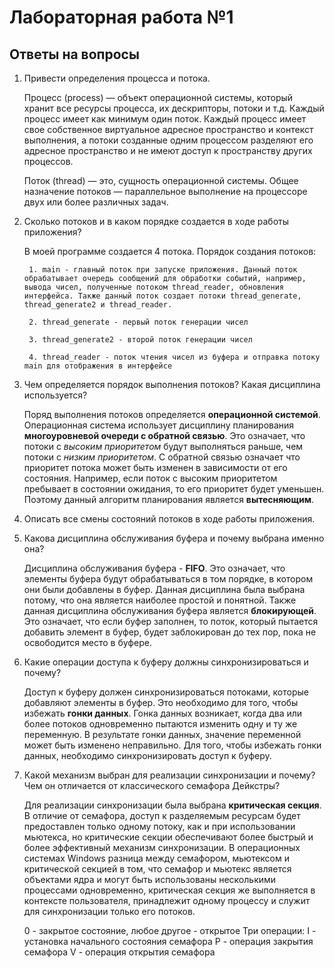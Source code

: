 # Лабораторная работа №1

## Ответы на вопросы

1. Привести определения процесса и потока.

    Процесс (process) — объект операционной системы, который хранит все ресурсы процесса, их дескрипторы, потоки и т.д. Каждый процесс имеет как минимум один поток. Каждый процесс имеет свое собственное виртуальное адресное пространство и контекст выполнения, а потоки созданные одним процессом разделяют его адресное пространство и не имеют доступ к пространству других процессов.

    Поток (thread) — это, сущность операционной системы. Общее назначение потоков — параллельное выполнение на процессоре двух или более различных задач.

2. Сколько потоков и в каком порядке создается в ходе работы приложения?

    В моей программе создается 4 потока. Порядок создания потоков:

        1. main - главный поток при запуске приложения. Данный поток обрабатывает очередь сообщений для обработки событий, например, вывода чисел, полученные потоком thread_reader, обновления интерфейса. Также данный поток создает потоки thread_generate, thread_generate2 и thread_reader.

        2. thread_generate - первый поток генерации чисел

        3. thread_generate2 - второй поток генерации чисел

        4. thread_reader - поток чтения чисел из буфера и отправка потоку main для отображения в интерфейсе

3. Чем определяется порядок выполнения потоков? Какая дисциплина используется?

    Поряд выполнения потоков определяется **операционной системой**. Операционная система использует дисциплину планирования **многоуровневой очереди с обратной связью**. Это означает, что потоки с *высоким приоритетом* будут выполняться раньше, чем потоки с *низким приоритетом*. С обратной связью означает что приоритет потока может быть изменен в зависимости от его состояния. Например, если поток с высоким приоритетом пребывает в состоянии ожидания, то его приоритет будет уменьшен. Поэтому данный алгоритм планирования является **вытесняющим**.

4. Описать все смены состояний потоков в ходе работы приложения.

5. Какова дисциплина обслуживания буфера и почему выбрана именно она?

    Дисциплина обслуживания буфера - **FIFO**. Это означает, что элементы буфера будут обрабатываться в том порядке, в котором они были добавлены в буфер. Данная дисциплина была выбрана потому, что она является наиболее простой и понятной. Также данная дисциплина обслуживания буфера является **блокирующей**. Это означает, что если буфер заполнен, то поток, который пытается добавить элемент в буфер, будет заблокирован до тех пор, пока не освободится место в буфере.

6. Какие операции доступа к буферу должны синхронизироваться и почему?

    Доступ к буферу должен синхронизироваться потоками, которые добавляют элементы в буфер. Это необходимо для того, чтобы избежать **гонки данных**. Гонка данных возникает, когда два или более потоков одновременно пытаются изменить одну и ту же переменную. В результате гонки данных, значение переменной может быть изменено неправильно. Для того, чтобы избежать гонки данных, необходимо синхронизировать доступ к буферу.

7. Какой механизм выбран для реализации синхронизации и почему? Чем он отличается от классического семафора Дейкстры?

    Для реализации синхронизации была выбрана **критическая секция**. В отличие от семафора, доступ к разделяемым ресурсам будет предоставлен только одному потоку, как и при использовании мьютекса, но критические секции обеспечивают более быстрый и более эффективный механизм синхронизации. В операционных системах Windows разница между семафором, мьютексом и критической секцией в том, что семафор и мьютекс является объектами ядра и могут быть использованы несколькими процессами одновременно, критическая секция же выполняется в контексте пользователя, принадлежит одному процессу и служит для синхронизации только его потоков.

    0 - закрытое состояние, любое другое - открытое
    Три операции:
    I - установка начального состояния семафора
    P - операция закрытия семафора
    V - операция открытия семафора
